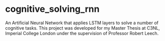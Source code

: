 # cognitive_solving_rnn
An Artificial Neural Network that applies LSTM layers to solve a number of cognitive tasks.
This project was developed for my Master Thesis at C3NL, Imperial College London under the supervision of Professor Robert Leech.
